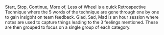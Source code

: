 
Start, Stop, Continue, More of, Less of Wheel is a quick Retrospective Technique where the 5 words of the technique are gone through one by one to gain insigbht on team feedback. 
Glad, Sad, Mad is an hour session where notes are used to capture things leading to the 3 feelings mentioned. These are then grouped to focus on a single group of each category.